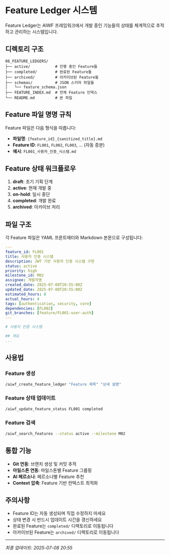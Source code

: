 # Feature Ledger 시스템

Feature Ledger는 AIWF 프레임워크에서 개발 중인 기능들의 상태를 체계적으로 추적하고 관리하는 시스템입니다.

## 디렉토리 구조

```
06_FEATURE_LEDGERS/
├── active/           # 진행 중인 Feature들
├── completed/        # 완료된 Feature들  
├── archived/         # 아카이브된 Feature들
├── schemas/          # JSON 스키마 파일들
│   └── feature_schema.json
├── FEATURE_INDEX.md  # 전체 Feature 인덱스
└── README.md         # 본 파일
```

## Feature 파일 명명 규칙

Feature 파일은 다음 형식을 따릅니다:
- **파일명**: `{feature_id}_{sanitized_title}.md`
- **Feature ID**: `FL001`, `FL002`, `FL003`, ... (자동 증분)
- **예시**: `FL001_사용자_인증_시스템.md`

## Feature 상태 워크플로우

1. **draft**: 초기 기획 단계
2. **active**: 현재 개발 중
3. **on-hold**: 일시 중단
4. **completed**: 개발 완료
5. **archived**: 아카이브 처리

## 파일 구조

각 Feature 파일은 YAML 프론트매터와 Markdown 본문으로 구성됩니다:

```yaml
---
feature_id: FL001
title: 사용자 인증 시스템
description: JWT 기반 사용자 인증 시스템 구현
status: active
priority: high
milestone_id: M02
assignee: 개발자명
created_date: 2025-07-08T20:55:00Z
updated_date: 2025-07-08T20:55:00Z
estimated_hours: 8
actual_hours: 4
tags: [authentication, security, core]
dependencies: [FL002]
git_branches: [feature/FL001-user-auth]
---

# 사용자 인증 시스템

## 개요
...
```

## 사용법

### Feature 생성
```bash
/aiwf_create_feature_ledger "Feature 제목" "상세 설명"
```

### Feature 상태 업데이트
```bash
/aiwf_update_feature_status FL001 completed
```

### Feature 검색
```bash
/aiwf_search_features --status active --milestone M02
```

## 통합 기능

- **Git 연동**: 브랜치 생성 및 커밋 추적
- **마일스톤 연동**: 마일스톤별 Feature 그룹핑
- **AI 페르소나**: 페르소나별 Feature 추천
- **Context 압축**: Feature 기반 컨텍스트 최적화

## 주의사항

- Feature ID는 자동 생성되며 직접 수정하지 마세요
- 상태 변경 시 반드시 업데이트 시간을 갱신하세요
- 완료된 Feature는 `completed/` 디렉토리로 이동됩니다
- 아카이브된 Feature는 `archived/` 디렉토리로 이동됩니다

---

*최종 업데이트: 2025-07-08 20:55*